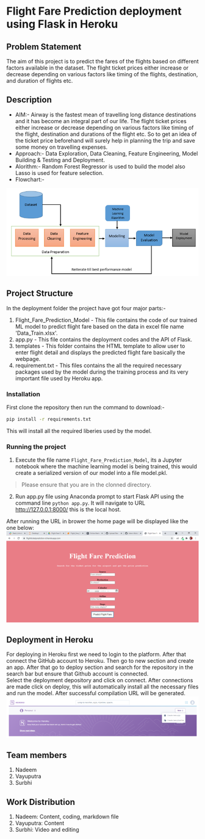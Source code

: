 # Flight Fare Prediction deployment using Flask in Heroku
## Problem Statement
The aim of this project is to predict the fares of the flights based on different factors available in the dataset. The flight ticket prices either increase or decrease depending on various factors like timing of the flights, destination, and duration of flights etc.

## Description
- AIM:- Airway is the fastest mean of travelling long distance destinations and it has become an integral part of our life. The flight ticket prices either increase or decrease depending on various factors like timing of the flight, destination and durations of the flight etc. So to get an idea of the ticket price beforehand will surely help in planning the trip and save some money on travelling expenses. 
- Approach:- Data Exploration, Data Cleaning, Feature Engineering, Model Building & Testing and Deployment. 
- Alorithm:- Random Forest Regressor is used to build the model also Lasso is used for feature selection.
- Flowchart:-

![Flowchart](https://github.com/snozh5/temp/blob/main/Pic_Flight_Pred/Flowchart.png?raw=true)

## Project Structure
In the deployment folder the project have got four major parts:-
1. Flight_Fare_Prediction_Model - This file contains the code of our trained ML model to predict flight fare based on the data in excel file name 'Data_Train.xlsx'.
2. app.py - This file contains the deployment codes and the API of Flask.
3. templates - This folder contains the HTML template to allow user to enter flight detail and displays the predicted flight fare basically the webpage.
4. requirement.txt - This files contains the all the required necessary packages used by the model during the training process and its very important file used by Heroku app.

### Installation
First clone the repository then run the command to download:-
```sh
pip install -r requirements.txt
```
This will install all the required liberies used by the model.

### Running the project
1. Execute the file name `Flight_Fare_Prediction_Model`, its a Jupyter notebook where the machine learning model is being trained, this would create a serialized version of our model into a file model.pkl.
> Please ensure that you are in the clonned directory. 

2. Run app.py file using Anaconda prompt to start Flask API using the command line
`python app.py`. It will navigate to URL http://127.0.0.1:8000/ this is the local host.  

After running the URL in brower the home page will be displayed like the one below:
![Home](https://github.com/snozh5/temp/blob/main/Pic_Flight_Pred/out1.PNG?raw=true)

## Deployment in Heroku
For deploying in Heroku first we need to login to the platform. After that connect the GitHub account to Heroku. Then go to new section and create an app. After that go to deploy section and search for the repository in the search bar but ensure that Github account is connected. 
<br>
Select the deployment depository and click on connect. After connections are made click on deploy, this will automatically install all the necessary files and run the model. After successful compilation URL will be generated.
![Heroku](https://github.com/snozh5/temp/blob/main/Pic_Flight_Pred/heroku.PNG?raw=true)

## Team members
1. Nadeem 
2. Vayuputra 
3. Surbhi 

## Work Distribution
1. Nadeem: Content, coding, markdown file
2. Vayuputra: Content
3. Surbhi: Video and editing
